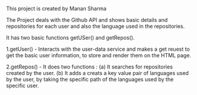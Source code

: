 This project is created by Manan Sharma

The Project deals with the Github API and shows basic details and repositories for each user and also the language used in the repositories.

It has two basic functions getUSer() and getRepos().


1.getUser() - Interacts with the user-data service and makes a get reuest to get the basic user information, to store and render them on the HTML page.

2.getRepos() - It does two functions : 
               (a) It searches for repositories created by the user.
               (b) It adds a creats a key value pair of languages used by the user, by taking the specific path of the languages
                   used by the specific user.


